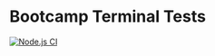 # Bootcamp Terminal Tests

[![Node.js CI](https://github.com/LukhanyoV/bootcamp-terminal-tests/actions/workflows/node.js.yml/badge.svg)](https://github.com/LukhanyoV/bootcamp-terminal-tests/actions/workflows/node.js.yml)